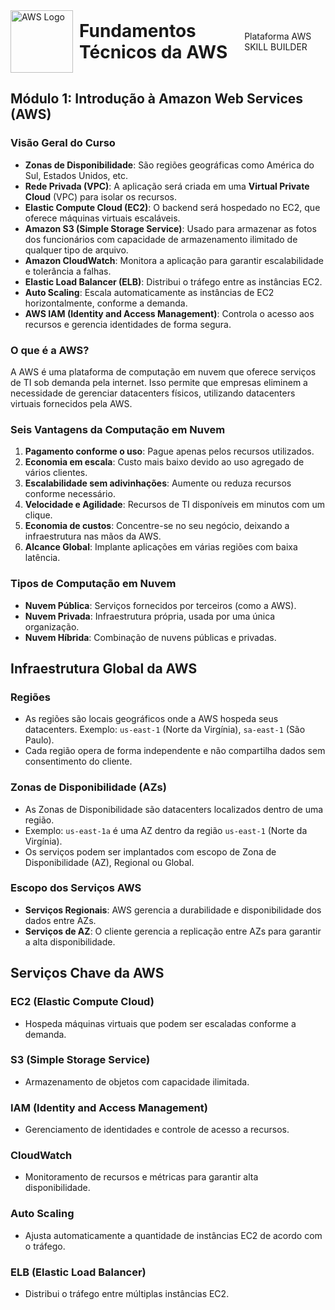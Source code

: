 
<div style="display: flex; align-items: center;">
    <img src="https://upload.wikimedia.org/wikipedia/commons/9/93/Amazon_Web_Services_Logo.svg" alt="AWS Logo" style="width: 100px; margin-right: 10px;">
    <h1 style="margin: 0;">Fundamentos Técnicos da AWS</h1>
     Plataforma AWS SKILL BUILDER
</div>


## Módulo 1: Introdução à Amazon Web Services (AWS)

### Visão Geral do Curso
- **Zonas de Disponibilidade**: São regiões geográficas como América do Sul, Estados Unidos, etc.
- **Rede Privada (VPC)**: A aplicação será criada em uma **Virtual Private Cloud** (VPC) para isolar os recursos.
- **Elastic Compute Cloud (EC2)**: O backend será hospedado no EC2, que oferece máquinas virtuais escaláveis.
- **Amazon S3 (Simple Storage Service)**: Usado para armazenar as fotos dos funcionários com capacidade de armazenamento ilimitado de qualquer tipo de arquivo.
- **Amazon CloudWatch**: Monitora a aplicação para garantir escalabilidade e tolerância a falhas.
- **Elastic Load Balancer (ELB)**: Distribui o tráfego entre as instâncias EC2.
- **Auto Scaling**: Escala automaticamente as instâncias de EC2 horizontalmente, conforme a demanda.
- **AWS IAM (Identity and Access Management)**: Controla o acesso aos recursos e gerencia identidades de forma segura.

### O que é a AWS?
A AWS é uma plataforma de computação em nuvem que oferece serviços de TI sob demanda pela internet. Isso permite que empresas eliminem a necessidade de gerenciar datacenters físicos, utilizando datacenters virtuais fornecidos pela AWS.

### Seis Vantagens da Computação em Nuvem
1. **Pagamento conforme o uso**: Pague apenas pelos recursos utilizados.
2. **Economia em escala**: Custo mais baixo devido ao uso agregado de vários clientes.
3. **Escalabilidade sem adivinhações**: Aumente ou reduza recursos conforme necessário.
4. **Velocidade e Agilidade**: Recursos de TI disponíveis em minutos com um clique.
5. **Economia de custos**: Concentre-se no seu negócio, deixando a infraestrutura nas mãos da AWS.
6. **Alcance Global**: Implante aplicações em várias regiões com baixa latência.

### Tipos de Computação em Nuvem
- **Nuvem Pública**: Serviços fornecidos por terceiros (como a AWS).
- **Nuvem Privada**: Infraestrutura própria, usada por uma única organização.
- **Nuvem Híbrida**: Combinação de nuvens públicas e privadas.

## Infraestrutura Global da AWS

### Regiões
- As regiões são locais geográficos onde a AWS hospeda seus datacenters. Exemplo: `us-east-1` (Norte da Virgínia), `sa-east-1` (São Paulo).
- Cada região opera de forma independente e não compartilha dados sem consentimento do cliente.

### Zonas de Disponibilidade (AZs)
- As Zonas de Disponibilidade são datacenters localizados dentro de uma região.
- Exemplo: `us-east-1a` é uma AZ dentro da região `us-east-1` (Norte da Virgínia).
- Os serviços podem ser implantados com escopo de Zona de Disponibilidade (AZ), Regional ou Global.

### Escopo dos Serviços AWS
- **Serviços Regionais**: AWS gerencia a durabilidade e disponibilidade dos dados entre AZs.
- **Serviços de AZ**: O cliente gerencia a replicação entre AZs para garantir a alta disponibilidade.

## Serviços Chave da AWS

### EC2 (Elastic Compute Cloud)
- Hospeda máquinas virtuais que podem ser escaladas conforme a demanda.

### S3 (Simple Storage Service)
- Armazenamento de objetos com capacidade ilimitada.

### IAM (Identity and Access Management)
- Gerenciamento de identidades e controle de acesso a recursos.

### CloudWatch
- Monitoramento de recursos e métricas para garantir alta disponibilidade.

### Auto Scaling
- Ajusta automaticamente a quantidade de instâncias EC2 de acordo com o tráfego.

### ELB (Elastic Load Balancer)
- Distribui o tráfego entre múltiplas instâncias EC2.
